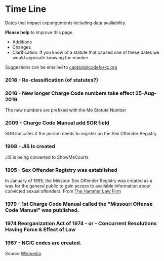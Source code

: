 # Time Line

Dates that impact expungements including data avaliability.

**Please help** to improve this page.
* Additions
* Changes
* Clarification.  If you know of a statute that caused one of these dates we would appricate knowing the number

Suggestions can be emailed to captain@codeforkc.org

### 2018 - Re-classification (of statutes?)

### 2016 - New longer Charge Code numbers take effect 25-Aug-2016.
The new numbers are prefixed with the Mo Statute Number

### 2009 - Charge Code Manual add SOR field
SOR indicates if the person needs to register on the Sex Offender Registry.

### 1998 - JIS Is created
JIS is being converted to ShowMeCourts

### 1995 - Sex Offender Registry was established 
In January of 1995, the Missouri Sex Offender Registry was created as a way for the general public to gain access to available information about convicted sexual offenders.  From [The Hammer Law Firm](https://www.thehammerlawfirm.com/criminal-defense/sex-crimes/sex-offender-registry/)

### 1979 - 1st Charge Code Manual called the "Missouri Offense Code Manual" was published.

### 1974 Reorganization Act of 1974 - or - Concurrent Resolutions Having Force & Effect of Law

### 1967 - NCIC codes are created.
Source [Wikipedia](https://en.wikipedia.org/wiki/National_Crime_Information_Center)

